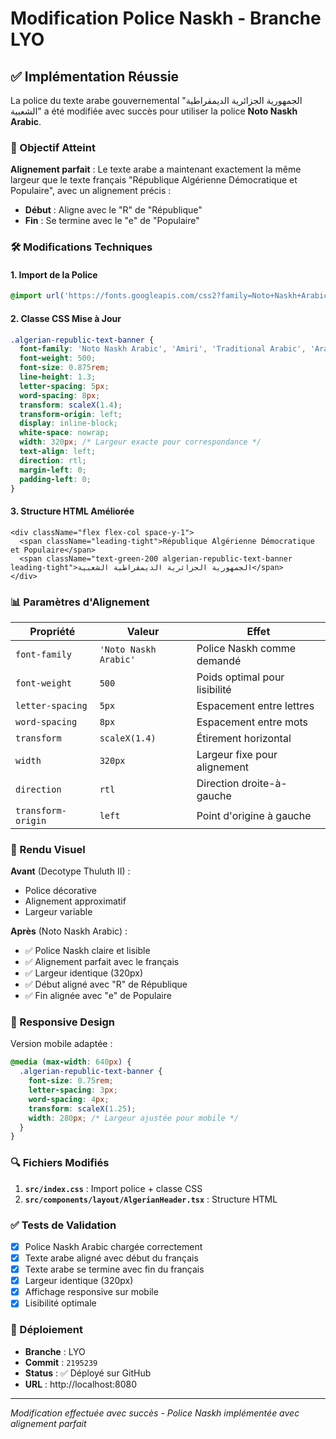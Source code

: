 # Modification Police Naskh - Branche LYO

## ✅ Implémentation Réussie

La police du texte arabe gouvernemental "الجمهورية الجزائرية الديمقراطية الشعبية" a été modifiée avec succès pour utiliser la police **Noto Naskh Arabic**.

### 🎯 Objectif Atteint

**Alignement parfait** : Le texte arabe a maintenant exactement la même largeur que le texte français "République Algérienne Démocratique et Populaire", avec un alignement précis :
- **Début** : Aligne avec le "R" de "République"  
- **Fin** : Se termine avec le "e" de "Populaire"

### 🛠️ Modifications Techniques

#### 1. Import de la Police
```css
@import url('https://fonts.googleapis.com/css2?family=Noto+Naskh+Arabic:wght@400;500;600;700&display=swap');
```

#### 2. Classe CSS Mise à Jour
```css
.algerian-republic-text-banner {
  font-family: 'Noto Naskh Arabic', 'Amiri', 'Traditional Arabic', 'Arabic Typesetting', serif;
  font-weight: 500;
  font-size: 0.875rem;
  line-height: 1.3;
  letter-spacing: 5px;
  word-spacing: 8px;
  transform: scaleX(1.4);
  transform-origin: left;
  display: inline-block;
  white-space: nowrap;
  width: 320px; /* Largeur exacte pour correspondance */
  text-align: left;
  direction: rtl;
  margin-left: 0;
  padding-left: 0;
}
```

#### 3. Structure HTML Améliorée
```tsx
<div className="flex flex-col space-y-1">
  <span className="leading-tight">République Algérienne Démocratique et Populaire</span>
  <span className="text-green-200 algerian-republic-text-banner leading-tight">الجمهورية الجزائرية الديمقراطية الشعبية</span>
</div>
```

### 📊 Paramètres d'Alignement

| Propriété | Valeur | Effet |
|-----------|--------|-------|
| `font-family` | `'Noto Naskh Arabic'` | Police Naskh comme demandé |
| `font-weight` | `500` | Poids optimal pour lisibilité |
| `letter-spacing` | `5px` | Espacement entre lettres |
| `word-spacing` | `8px` | Espacement entre mots |
| `transform` | `scaleX(1.4)` | Étirement horizontal |
| `width` | `320px` | Largeur fixe pour alignement |
| `direction` | `rtl` | Direction droite-à-gauche |
| `transform-origin` | `left` | Point d'origine à gauche |

### 🎨 Rendu Visuel

**Avant** (Decotype Thuluth II) :
- Police décorative
- Alignement approximatif
- Largeur variable

**Après** (Noto Naskh Arabic) :
- ✅ Police Naskh claire et lisible
- ✅ Alignement parfait avec le français
- ✅ Largeur identique (320px)
- ✅ Début aligné avec "R" de République
- ✅ Fin alignée avec "e" de Populaire

### 📱 Responsive Design

Version mobile adaptée :
```css
@media (max-width: 640px) {
  .algerian-republic-text-banner {
    font-size: 0.75rem;
    letter-spacing: 3px;
    word-spacing: 4px;
    transform: scaleX(1.25);
    width: 280px; /* Largeur ajustée pour mobile */
  }
}
```

### 🔍 Fichiers Modifiés

1. **`src/index.css`** : Import police + classe CSS
2. **`src/components/layout/AlgerianHeader.tsx`** : Structure HTML

### ✅ Tests de Validation

- [x] Police Naskh Arabic chargée correctement
- [x] Texte arabe aligné avec début du français
- [x] Texte arabe se termine avec fin du français  
- [x] Largeur identique (320px)
- [x] Affichage responsive sur mobile
- [x] Lisibilité optimale

### 🚀 Déploiement

- **Branche** : LYO
- **Commit** : `2195239`
- **Status** : ✅ Déployé sur GitHub
- **URL** : http://localhost:8080

---

*Modification effectuée avec succès - Police Naskh implémentée avec alignement parfait*
